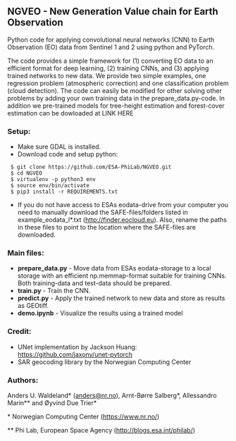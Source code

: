 ## NGVEO - New Generation Value chain for Earth Observation

Python code for applying convolutional neural networks (CNN) to Earth Observation (EO) data from Sentinel 1 and 2 using python and PyTorch.

The code provides a simple framework for (1) converting EO data to an efficient format for deep learning, (2) training CNNs, and (3) applying trained networks to new data. We provide two simple examples, one regression problem (atmospheric correction) and one classification problem (cloud detection). The code can easily be modified for other solving other problems by adding your own training data in the prepare_data.py-code. In addition we pre-trained models for tree-height estimation and forest-cover estimation can be dowloaded at LINK HERE

### Setup:
- Make sure GDAL is installed. 
- Download code and setup python:
```console
 $ git clone https://github.com/ESA-PhiLab/NGVEO.git
 $ cd NGVEO
 $ virtualenv -p python3 env
 $ source env/bin/activate
 $ pip3 install -r REQUIREMENTS.txt
``` 
- If you do not have access to ESAs eodata-drive from your computer you need to manually download the SAFE-files/folders listed in example_eodata_l*.txt (http://finder.eocloud.eu).  Also, rename the paths in these files to point to the location where the SAFE-files are downloaded.

### Main files:
- **prepare_data.py** - Move data from ESAs eodata-storage to a local storage with an efficient np.memmap-format suitable for training CNNs. Both training-data and test-data should be prepared. 
- **train.py** - Train the CNN.
- **predict.py** - Apply the trained network to new data and store as results as GEOtiff. 
- **demo.ipynb** - Visualize the results using a trained model

### Credit:
- UNet implementation by Jackson Huang: https://github.com/jaxony/unet-pytorch 
- SAR geocoding library by the Norwegian Computing Center

### Authors:
Anders U. Waldeland* (anders@nr.no), Arnt-Børre Salberg*, Allessandro Marin** and Øyvind Due Trier* 

\* Norwegian Computing Center (https://www.nr.no/)

\** Phi Lab, European Space Agency (http://blogs.esa.int/philab/)

 

